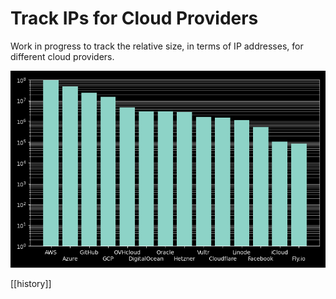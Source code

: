 # Track IPs for Cloud Providers

Work in progress to track the relative size, in terms of IP addresses, for different cloud providers.

![Compared](images/main.png)

[[history]]
